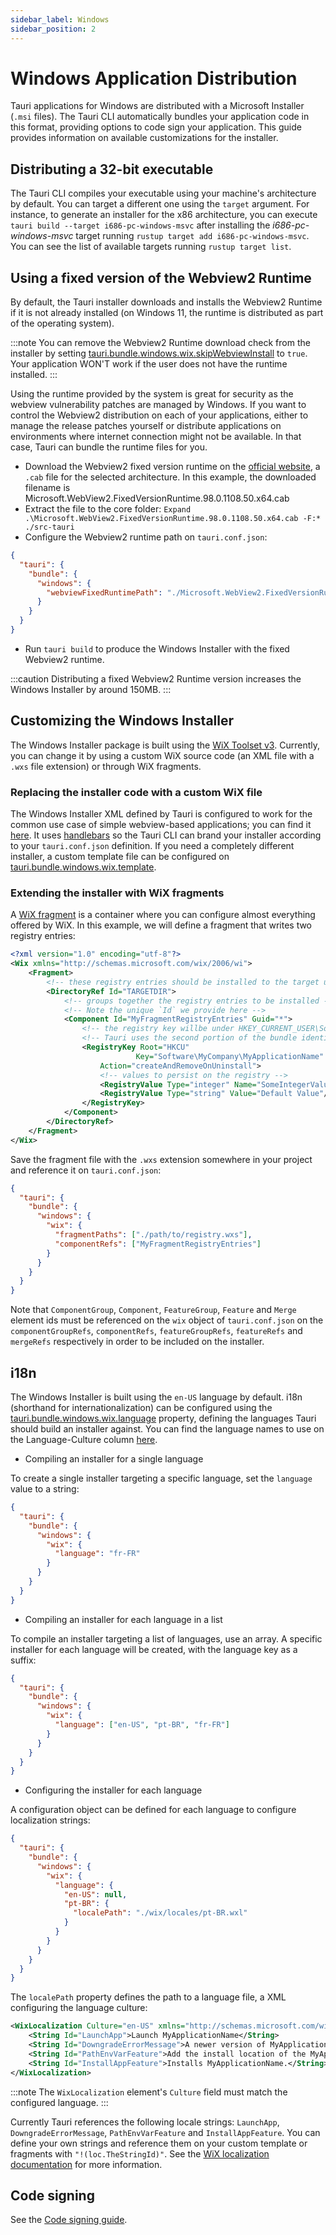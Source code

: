 ```yaml
---
sidebar_label: Windows
sidebar_position: 2
---
```


# Windows Application Distribution

Tauri applications for Windows are distributed with a Microsoft Installer (`.msi` files). The Tauri CLI automatically bundles your application code in this format, providing options to code sign your application. This guide provides information on available customizations for the installer.

## Distributing a 32-bit executable

The Tauri CLI compiles your executable using your machine's architecture by default. You can target a different one using the `target` argument. For instance, to generate an installer for the x86 architecture, you can execute `tauri build --target i686-pc-windows-msvc` after installing the _i686-pc-windows-msvc_ target running `rustup target add i686-pc-windows-msvc`. You can see the list of available targets running `rustup target list`.

## Using a fixed version of the Webview2 Runtime

By default, the Tauri installer downloads and installs the Webview2 Runtime if it is not already installed (on Windows 11, the runtime is distributed as part of the operating system).

:::note
You can remove the Webview2 Runtime download check from the installer by setting [tauri.bundle.windows.wix.skipWebviewInstall] to `true`. Your application WON'T work if the user does not have the runtime installed.
:::

Using the runtime provided by the system is great for security as the webview vulnerability patches are managed by Windows. If you want to control the Webview2 distribution on each of your applications, either to manage the release patches yourself or distribute applications on environments where internet connection might not be available. In that case, Tauri can bundle the runtime files for you.

- Download the Webview2 fixed version runtime on the [official website], a `.cab` file for the selected architecture. In this example, the downloaded filename is Microsoft.WebView2.FixedVersionRuntime.98.0.1108.50.x64.cab
- Extract the file to the core folder: `Expand .\Microsoft.WebView2.FixedVersionRuntime.98.0.1108.50.x64.cab -F:* ./src-tauri`
- Configure the Webview2 runtime path on `tauri.conf.json`:

```json
{
  "tauri": {
    "bundle": {
      "windows": {
        "webviewFixedRuntimePath": "./Microsoft.WebView2.FixedVersionRuntime.98.0.1108.50.x64/"
      }
    }
  }
}
```

- Run `tauri build` to produce the Windows Installer with the fixed Webview2 runtime.

:::caution
Distributing a fixed Webview2 Runtime version increases the Windows Installer by around 150MB.
:::

## Customizing the Windows Installer

The Windows Installer package is built using the [WiX Toolset v3]. Currently, you can change it by using a custom WiX source code (an XML file with a `.wxs` file extension) or through WiX fragments.

### Replacing the installer code with a custom WiX file

The Windows Installer XML defined by Tauri is configured to work for the common use case of simple webview-based applications; you can find it [here]. It uses [handlebars] so the Tauri CLI can brand your installer according to your `tauri.conf.json` definition. If you need a completely different installer, a custom template file can be configured on [tauri.bundle.windows.wix.template].

### Extending the installer with WiX fragments

A [WiX fragment] is a container where you can configure almost everything offered by WiX. In this example, we will define a fragment that writes two registry entries:

```xml
<?xml version="1.0" encoding="utf-8"?>
<Wix xmlns="http://schemas.microsoft.com/wix/2006/wi">
    <Fragment>
        <!-- these registry entries should be installed to the target user's machine -->
        <DirectoryRef Id="TARGETDIR">
            <!-- groups together the registry entries to be installed -->
            <!-- Note the unique `Id` we provide here -->
            <Component Id="MyFragmentRegistryEntries" Guid="*">
                <!-- the registry key willbe under HKEY_CURRENT_USER\Software\MyCompany\MyApplicationName -->
                <!-- Tauri uses the second portion of the bundle identifier as the `MyCompany` name (e.g. `tauri-apps` in `com.tauri-apps.test`)  -->
                <RegistryKey Root="HKCU"
                            Key="Software\MyCompany\MyApplicationName"
                    Action="createAndRemoveOnUninstall">
                    <!-- values to persist on the registry -->
                    <RegistryValue Type="integer" Name="SomeIntegerValue" Value="1" KeyPath="yes"/>
                    <RegistryValue Type="string" Value="Default Value"/>
                </RegistryKey>
            </Component>
        </DirectoryRef>
    </Fragment>
</Wix>
```

Save the fragment file with the `.wxs` extension somewhere in your project and reference it on `tauri.conf.json`:

```json
{
  "tauri": {
    "bundle": {
      "windows": {
        "wix": {
          "fragmentPaths": ["./path/to/registry.wxs"],
          "componentRefs": ["MyFragmentRegistryEntries"]
        }
      }
    }
  }
}
```

Note that `ComponentGroup`, `Component`, `FeatureGroup`, `Feature` and `Merge` element ids must be referenced on the `wix` object of `tauri.conf.json` on the `componentGroupRefs`, `componentRefs`, `featureGroupRefs`, `featureRefs` and `mergeRefs` respectively in order to be included on the installer.

## i18n

The Windows Installer is built using the `en-US` language by default. i18n (shorthand for internationalization) can be configured using the [tauri.bundle.windows.wix.language] property, defining the languages Tauri should build an installer against. You can find the language names to use on the Language-Culture column [here][1].

- Compiling an installer for a single language

To create a single installer targeting a specific language, set the `language` value to a string:

```json
{
  "tauri": {
    "bundle": {
      "windows": {
        "wix": {
          "language": "fr-FR"
        }
      }
    }
  }
}
```

- Compiling an installer for each language in a list

To compile an installer targeting a list of languages, use an array. A specific installer for each language will be created, with the language key as a suffix:

```json
{
  "tauri": {
    "bundle": {
      "windows": {
        "wix": {
          "language": ["en-US", "pt-BR", "fr-FR"]
        }
      }
    }
  }
}
```

- Configuring the installer for each language

A configuration object can be defined for each language to configure localization strings:

```json
{
  "tauri": {
    "bundle": {
      "windows": {
        "wix": {
          "language": {
            "en-US": null,
            "pt-BR": {
              "localePath": "./wix/locales/pt-BR.wxl"
            }
          }
        }
      }
    }
  }
}
```

The `localePath` property defines the path to a language file, a XML configuring the language culture:

```xml
<WixLocalization Culture="en-US" xmlns="http://schemas.microsoft.com/wix/2006/localization">
    <String Id="LaunchApp">Launch MyApplicationName</String>
    <String Id="DowngradeErrorMessage">A newer version of MyApplicationName is already installed.</String>
    <String Id="PathEnvVarFeature">Add the install location of the MyApplicationName executable to the PATH system environment variable. This allows the MyApplicationName executable to be called from any location.</String>
    <String Id="InstallAppFeature">Installs MyApplicationName.</String>
</WixLocalization>
```

:::note
The `WixLocalization` element's `Culture` field must match the configured language.
:::

Currently Tauri references the following locale strings: `LaunchApp`, `DowngradeErrorMessage`, `PathEnvVarFeature` and `InstallAppFeature`. You can define your own strings and reference them on your custom template or fragments with `"!(loc.TheStringId)"`. See the [WiX localization documentation] for more information.

## Code signing

See the [Code signing guide].

[tauri.bundle.windows.wix.skipwebviewinstall]: /api/config/#tauri.bundle.windows.wix.skipWebviewInstall
[official website]: https://developer.microsoft.com/en-us/microsoft-edge/webview2/#download-section
[wix toolset v3]: https://wixtoolset.org/documentation/manual/v3/
[here]: https://github.com/tauri-apps/tauri/blob/dev/tooling/bundler/src/bundle/windows/templates/main.wxs
[handlebars]: https://docs.rs/handlebars/latest/handlebars/
[tauri.bundle.windows.wix.template]: /api/config/#tauri.bundle.windows.wix.template
[wix fragment]: https://wixtoolset.org/documentation/manual/v3/xsd/wix/fragment.html
[tauri.bundle.windows.wix.language]: /api/config/#tauri.bundle.windows.wix.language
[1]: https://docs.microsoft.com/en-us/windows/win32/msi/localizing-the-error-and-actiontext-tables
[wix localization documentation]: https://wixtoolset.org/documentation/manual/v3/howtos/ui_and_localization/make_installer_localizable.html
[code signing guide]: ./sign-windows.md
